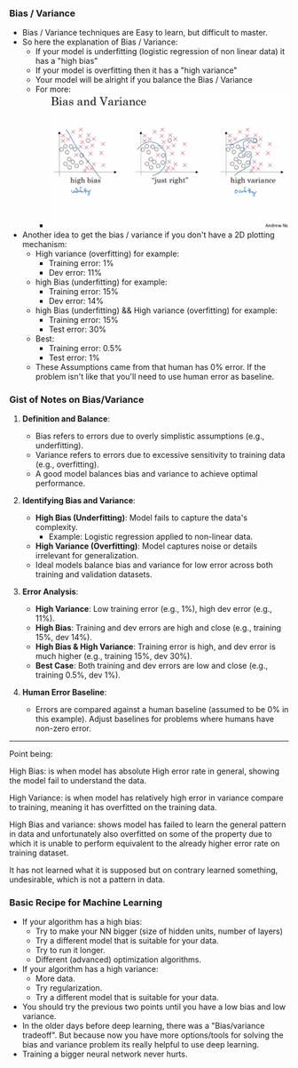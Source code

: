 ### Bias / Variance

- Bias / Variance techniques are Easy to learn, but difficult to master.
- So here the explanation of Bias / Variance:
  - If your model is underfitting (logistic regression of non linear data) it has a "high bias"
  - If your model is overfitting then it has a "high variance"
  - Your model will be alright if you balance the Bias / Variance
  - For more:
    - ![](../Assets/01-_Bias_-_Variance.png)
- Another idea to get the bias /  variance if you don't have a 2D plotting mechanism:
  - High variance (overfitting) for example:
    - Training error: 1%
    - Dev error: 11%
  - high Bias (underfitting) for example:
    - Training error: 15%
    - Dev error: 14%
  - high Bias (underfitting) && High variance (overfitting) for example:
    - Training error: 15%
    - Test error: 30%
  - Best:
    - Training error: 0.5%
    - Test error: 1%
  - These Assumptions came from that human has 0% error. If the problem isn't like that you'll need to use human error as baseline.

### Gist of Notes on Bias/Variance

1. **Definition and Balance**:
   - Bias refers to errors due to overly simplistic assumptions (e.g., underfitting).
   - Variance refers to errors due to excessive sensitivity to training data (e.g., overfitting).
   - A good model balances bias and variance to achieve optimal performance.

2. **Identifying Bias and Variance**:
   - **High Bias (Underfitting)**: Model fails to capture the data's complexity.
     - Example: Logistic regression applied to non-linear data.
   - **High Variance (Overfitting)**: Model captures noise or details irrelevant for generalization.
   - Ideal models balance bias and variance for low error across both training and validation datasets.

3. **Error Analysis**:
   - **High Variance**: Low training error (e.g., 1%), high dev error (e.g., 11%).
   - **High Bias**: Training and dev errors are high and close (e.g., training 15%, dev 14%).
   - **High Bias & High Variance**: Training error is high, and dev error is much higher (e.g., training 15%, dev 30%).
   - **Best Case**: Both training and dev errors are low and close (e.g., training 0.5%, dev 1%).

4. **Human Error Baseline**:
   - Errors are compared against a human baseline (assumed to be 0% in this example). Adjust baselines for problems where humans have non-zero error.

---

Point being:

High Bias: is when model has absolute High error rate in general, showing the model fail to understand the data.

High Variance: is when model has relatively high error in variance compare to training, meaning it has overfitted on the training data.

High Bias and variance: shows model has failed to learn the general pattern in data and unfortunately also overfitted on some of the property due to which it is unable to perform equivalent to the already higher error rate on training dataset.

It has not learned what it is supposed but on contrary learned something, undesirable, which is not a pattern in data.


### Basic Recipe for Machine Learning

- If your algorithm has a high bias:
  - Try to make your NN bigger (size of hidden units, number of layers)
  - Try a different model that is suitable for your data.
  - Try to run it longer.
  - Different (advanced) optimization algorithms.
- If your algorithm has a high variance:
  - More data.
  - Try regularization.
  - Try a different model that is suitable for your data.
- You should try the previous two points until you have a low bias and low variance.
- In the older days before deep learning, there was a "Bias/variance tradeoff". But because now you have more options/tools for solving the bias and variance problem its really helpful to use deep learning.
- Training a bigger neural network never hurts.